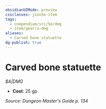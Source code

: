 ```yaml
---
obsidianUIMode: preview
cssclasses: json5e-item
tags:
  - compendium/src/5e/dmg
  - item/gear/a-dmg
aliases:
  - Carved bone statuette
dg-publish: true
---
```

# Carved bone statuette
*$A|DMG*  

- **Cost**: 25 gp

*Source: Dungeon Master's Guide p. 134*